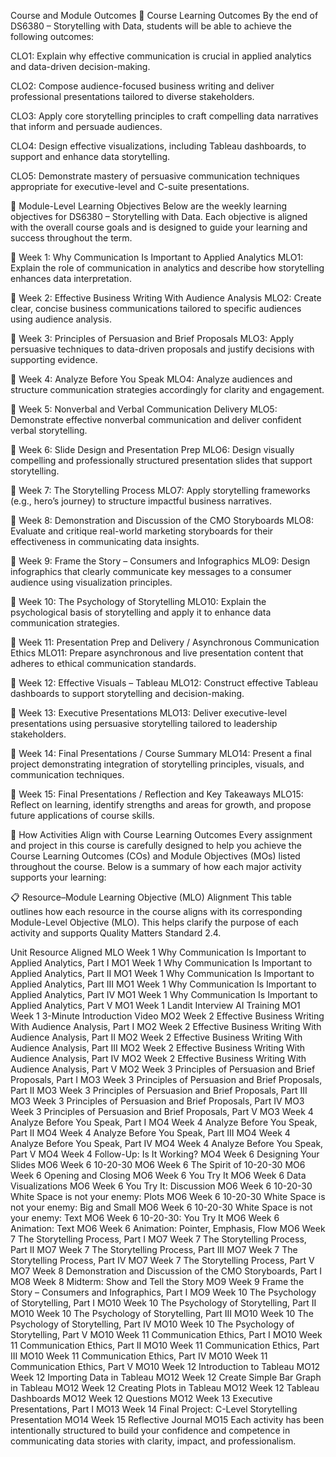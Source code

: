 Course and Module Outcomes
🎯 Course Learning Outcomes
By the end of DS6380 – Storytelling with Data, students will be able to achieve the following outcomes:

CLO1: Explain why effective communication is crucial in applied analytics and data-driven decision-making.

CLO2: Compose audience-focused business writing and deliver professional presentations tailored to diverse stakeholders.

CLO3: Apply core storytelling principles to craft compelling data narratives that inform and persuade audiences.

CLO4: Design effective visualizations, including Tableau dashboards, to support and enhance data storytelling.

CLO5: Demonstrate mastery of persuasive communication techniques appropriate for executive-level and C-suite presentations.

 

📘 Module-Level Learning Objectives
Below are the weekly learning objectives for DS6380 – Storytelling with Data. Each objective is aligned with the overall course goals and is designed to guide your learning and success throughout the term.

📅 Week 1: Why Communication Is Important to Applied Analytics
MLO1: Explain the role of communication in analytics and describe how storytelling enhances data interpretation.

📅 Week 2: Effective Business Writing With Audience Analysis
MLO2: Create clear, concise business communications tailored to specific audiences using audience analysis.

📅 Week 3: Principles of Persuasion and Brief Proposals
MLO3: Apply persuasive techniques to data-driven proposals and justify decisions with supporting evidence.

📅 Week 4: Analyze Before You Speak
MLO4: Analyze audiences and structure communication strategies accordingly for clarity and engagement.

📅 Week 5: Nonverbal and Verbal Communication Delivery
MLO5: Demonstrate effective nonverbal communication and deliver confident verbal storytelling.

📅 Week 6: Slide Design and Presentation Prep
MLO6: Design visually compelling and professionally structured presentation slides that support storytelling.

📅 Week 7: The Storytelling Process
MLO7: Apply storytelling frameworks (e.g., hero’s journey) to structure impactful business narratives.

📅 Week 8: Demonstration and Discussion of the CMO Storyboards
MLO8: Evaluate and critique real-world marketing storyboards for their effectiveness in communicating data insights.

📅 Week 9: Frame the Story – Consumers and Infographics
MLO9: Design infographics that clearly communicate key messages to a consumer audience using visualization principles.

📅 Week 10: The Psychology of Storytelling
MLO10: Explain the psychological basis of storytelling and apply it to enhance data communication strategies.

📅 Week 11: Presentation Prep and Delivery / Asynchronous Communication Ethics
MLO11: Prepare asynchronous and live presentation content that adheres to ethical communication standards.

📅 Week 12: Effective Visuals – Tableau
MLO12: Construct effective Tableau dashboards to support storytelling and decision-making.

📅 Week 13: Executive Presentations
MLO13: Deliver executive-level presentations using persuasive storytelling tailored to leadership stakeholders.

📅 Week 14: Final Presentations / Course Summary
MLO14: Present a final project demonstrating integration of storytelling principles, visuals, and communication techniques.

📅 Week 15: Final Presentations / Reflection and Key Takeaways
MLO15: Reflect on learning, identify strengths and areas for growth, and propose future applications of course skills.

📌 How Activities Align with Course Learning Outcomes
Every assignment and project in this course is carefully designed to help you achieve the Course Learning Outcomes (COs) and Module Objectives (MOs) listed throughout the course. Below is a summary of how each major activity supports your learning:

📋 Resource–Module Learning Objective (MLO) Alignment
This table outlines how each resource in the course aligns with its corresponding Module-Level Objective (MLO). This helps clarify the purpose of each activity and supports Quality Matters Standard 2.4.

Unit	Resource	Aligned MLO
Week 1	Why Communication Is Important to Applied Analytics, Part I	MO1
Week 1	Why Communication Is Important to Applied Analytics, Part II	MO1
Week 1	Why Communication Is Important to Applied Analytics, Part III	MO1
Week 1	Why Communication Is Important to Applied Analytics, Part IV	MO1
Week 1	Why Communication Is Important to Applied Analytics, Part V	MO1
Week 1	Landit Interview AI Training	MO1
Week 1	3-Minute Introduction Video	MO2
Week 2	Effective Business Writing With Audience Analysis, Part I	MO2
Week 2	Effective Business Writing With Audience Analysis, Part II	MO2
Week 2	Effective Business Writing With Audience Analysis, Part III	MO2
Week 2	Effective Business Writing With Audience Analysis, Part IV	MO2
Week 2	Effective Business Writing With Audience Analysis, Part V	MO2
Week 3	Principles of Persuasion and Brief Proposals, Part I	MO3
Week 3	Principles of Persuasion and Brief Proposals, Part II	MO3
Week 3	Principles of Persuasion and Brief Proposals, Part III	MO3
Week 3	Principles of Persuasion and Brief Proposals, Part IV	MO3
Week 3	Principles of Persuasion and Brief Proposals, Part V	MO3
Week 4	Analyze Before You Speak, Part I	MO4
Week 4	Analyze Before You Speak, Part II	MO4
Week 4	Analyze Before You Speak, Part III	MO4
Week 4	Analyze Before You Speak, Part IV	MO4
Week 4	Analyze Before You Speak, Part V	MO4
Week 4	Follow-Up: Is It Working?	MO4
Week 6	Designing Your Slides	MO6
Week 6	10-20-30	MO6
Week 6	The Spirit of 10-20-30	MO6
Week 6	Opening and Closing	MO6
Week 6	You Try It	MO6
Week 6	Data Visualizations	MO6
Week 6	You Try It: Discussion	MO6
Week 6	10-20-30 White Space is not your enemy: Plots	MO6
Week 6	10-20-30 White Space is not your enemy: Big and Small	MO6
Week 6	10-20-30 White Space is not your enemy: Text	MO6
Week 6	10-20-30: You Try It	MO6
Week 6	Animation: Text	MO6
Week 6	Animation: Pointer, Emphasis, Flow	MO6
Week 7	The Storytelling Process, Part I	MO7
Week 7	The Storytelling Process, Part II	MO7
Week 7	The Storytelling Process, Part III	MO7
Week 7	The Storytelling Process, Part IV	MO7
Week 7	The Storytelling Process, Part V	MO7
Week 8	Demonstration and Discussion of the CMO Storyboards, Part I	MO8
Week 8	Midterm: Show and Tell the Story	MO9
Week 9	Frame the Story – Consumers and Infographics, Part I	MO9
Week 10	The Psychology of Storytelling, Part I	MO10
Week 10	The Psychology of Storytelling, Part II	MO10
Week 10	The Psychology of Storytelling, Part III	MO10
Week 10	The Psychology of Storytelling, Part IV	MO10
Week 10	The Psychology of Storytelling, Part V	MO10
Week 11	Communication Ethics, Part I	MO10
Week 11	Communication Ethics, Part II	MO10
Week 11	Communication Ethics, Part III	MO10
Week 11	Communication Ethics, Part IV	MO10
Week 11	Communication Ethics, Part V	MO10
Week 12	Introduction to Tableau	MO12
Week 12	Importing Data in Tableau	MO12
Week 12	Create Simple Bar Graph in Tableau	MO12
Week 12	Creating Plots in Tableau	MO12
Week 12	Tableau Dashboards	MO12
Week 12	Questions	MO12
Week 13	Executive Presentations, Part I	MO13
Week 14	Final Project: C-Level Storytelling Presentation	MO14
Week 15	Reflective Journal	MO15
Each activity has been intentionally structured to build your confidence and competence in communicating data stories with clarity, impact, and professionalism.